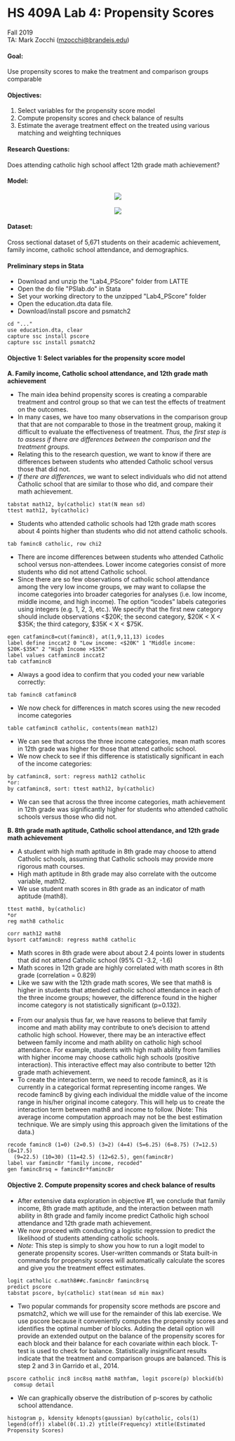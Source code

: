 # HS 409A Lab 4: Propensity Scores
Fall 2019  
TA: Mark Zocchi (mzocchi@brandeis.edu)  

#### Goal:
Use propensity scores to make the treatment and comparison groups comparable

#### Objectives: 
1.	Select variables for the propensity score model
2.	Compute propensity scores and check balance of results
3.	Estimate the average treatment effect on the treated using various matching and weighting techniques

#### Research Questions:
Does attending catholic high school affect 12th grade math achievement?

#### Model:
<p style="text-align: center;">
<img src="http://latex.codecogs.com/gif.latex?Logit/Probit%28Catholic%29%20%3D%20B_0%20&plus;%20B_1Inc8%20&plus;%20B_2Inc^2%20&plus;%20B_3math8%20&plus;%20B_4mathfam" /><br><br>
<img src="http://latex.codecogs.com/gif.latex?Math12%20%3D%20B_0%20&plus;%20B_1Catholic%20&plus;%20e" /></p>

#### Dataset:
Cross sectional dataset of 5,671 students on their academic achievement, family income, catholic school attendance, and demographics.  

#### Preliminary steps in Stata
* Download and unzip the "Lab4_PScore" folder from LATTE  
* Open the do file "PSlab.do" in Stata  
* Set your working directory to the unzipped "Lab4_PScore" folder
* Open the education.dta data file.
* Download/install pscore and psmatch2

```
cd "..."
use education.dta, clear 
capture ssc install pscore  
capture ssc install psmatch2
```
#### Objective 1: Select variables for the propensity score model
**A. Family income, Catholic school attendance, and 12th grade math achievement**  
* The main idea behind propensity scores is creating a comparable treatment and control group so that we can test the effects of treatment on the outcomes.
* In many cases, we have too many observations in the comparison group that that are not comparable to those in the treatment group, making it difficult to evaluate the effectiveness of treatment. *Thus, the first step is to assess if there are differences between the comparison and the treatment groups.*
* Relating this to the research question, we want to know if there are differences between students who attended Catholic school versus those that did not. 
* *If there are differences*, we want to select individuals who did not attend Catholic school that are similar to those who did, and compare their math achievement.

```
tabstat math12, by(catholic) stat(N mean sd)
ttest math12, by(catholic)
```
* Students who attended catholic schools had  12th grade math scores about 4 points higher than students who did not attend catholic schools.

```
tab faminc8 catholic, row chi2
```
* There are income differences between students who attended Catholic school versus non-attendees. Lower income categories consist of more students who did not attend Catholic school.
* Since there are so few observations of catholic school attendance among the very low income groups, we may want to collapse the income categories into broader categories for analyses (i.e. low income, middle income, and high income). The option “icodes” labels categories using integers (e.g. 1, 2, 3, etc.). We specify that the first new category should include observations <$20K; the second category, $20K < X < $35K; the third category, $35K < X < $75K.

```
egen catfaminc8=cut(faminc8), at(1,9,11,13) icodes
label define inccat2 0 "Low income: <$20K" 1 "Middle income: $20K-$35K" 2 "High Income >$35K"
label values catfaminc8 inccat2
tab catfaminc8
```
* Always a good idea to confirm that you coded your new variable correctly:
```
tab faminc8 catfaminc8
```
* We now check for differences in match scores using the new recoded income categories

```
table catfaminc8 catholic, contents(mean math12)
```
* We can see that across the three income categories, mean math scores in 12th grade was higher for those that attend catholic school.
* We now check to see if this difference is statistically significant in each of the income categories:

```
by catfaminc8, sort: regress math12 catholic   
*or:
by catfaminc8, sort: ttest math12, by(catholic)
```
* We can see that across the three income categories, math achievement in 12th grade was significantly higher for students who attended catholic schools versus those who did not.  

**B. 8th grade math aptitude, Catholic school attendance, and 12th grade math achievement**
* A student with high math aptitude in 8th grade may choose to attend Catholic schools, assuming that Catholic schools may provide more rigorous math courses.
* High math aptitude in 8th grade may also correlate with the outcome variable, math12. 
* We use student math scores in 8th grade as an indicator of math aptitude (math8).

```
ttest math8, by(catholic)
*or
reg math8 catholic

corr math12 math8  
bysort catfaminc8: regress math8 catholic 
```
* Math scores in 8th grade were about about 2.4 points lower in students that did not attend Catholic school (95% CI -3.2, -1.6)
* Math scores in 12th grade are highly correlated with math scores in 8th grade (correlation = 0.829)
* Like we saw with the 12th grade math scores, We see that math8 is higher in students that attended catholic school attendance in each of the three income groups; however, the difference found in the higher income category is not statistically significant (p=0.132).<br><br>
* From our analysis thus far, we have reasons to believe that family income and math ability may contribute to one’s decision to attend catholic high school.  However, there may be an interactive effect between family income and math ability on catholic high school attendance.  For example, students with high math ability from families with higher income may choose catholic high schools (positive interaction). This interactive effect may also contribute to better 12th grade math achievement.
* To create the interaction term, we need to recode faminc8, as it is currently in a categorical format representing income ranges. We recode faminc8 by giving each individual the middle value of the income range in his/her original income category.  This will help us to create the interaction term between math8 and income to follow. (Note: This average income computation approach may not be the best estimation technique.  We are simply using this approach given the limitations of the data.)

```
recode faminc8 (1=0) (2=0.5) (3=2) (4=4) (5=6.25) (6=8.75) (7=12.5) (8=17.5)  
  (9=22.5) (10=30) (11=42.5) (12=62.5), gen(faminc8r)
label var faminc8r "family income, recoded"
gen faminc8rsq = faminc8r*faminc8r
```
#### Objective 2. Compute propensity scores and check balance of results
* After extensive data exploration in objective #1, we conclude that family income, 8th grade math aptitude, and the interaction between math ability in 8th grade and family income predict Catholic high school attendance and 12th grade math achievement.  
* We now proceed with conducting a logistic regression to predict the likelihood of students attending catholic schools. 
* *Note:* This step is simply to show you how to run a logit model to generate propensity scores. User-written commands or Stata built-in commands for propensity scores will automatically calculate the scores and give you the treatment effect estimates.

```
logit catholic c.math8##c.faminc8r faminc8rsq 
predict pscore
tabstat pscore, by(catholic) stat(mean sd min max)
```

* Two popular commands for propensity score methods are pscore and psmatch2, which we will use for the remainder of this lab exercise. We use pscore because it conveniently computes the propensity scores and identifies the optimal number of blocks.  Adding the detail option will provide an extended output on the balance of the propensity scores for each block and their balance for each covariate within each block.  T-test is used to check for balance. Statistically insignificant results indicate that the treatment and comparison groups are balanced.  This is step 2 and 3 in Garrido et al., 2014.

```
pscore catholic inc8 inc8sq math8 mathfam, logit pscore(p) blockid(b) 
  comsup detail
```
* We can graphically observe the distribution of p-scores by catholic school attendance.

```
histogram p, kdensity kdenopts(gaussian) by(catholic, cols(1) legend(off)) xlabel(0(.1).2) ytitle(Frequency) xtitle(Estimated Propensity Scores)
```
